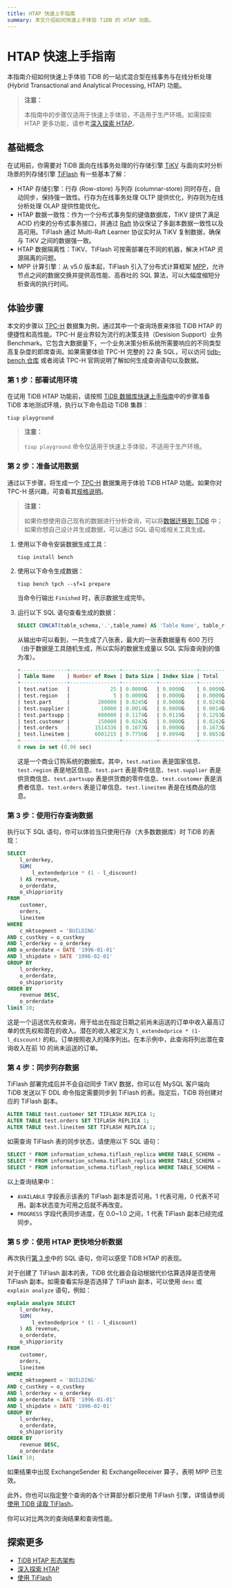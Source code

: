 ```yaml
---
title: HTAP 快速上手指南
summary: 本文介绍如何快速上手体验 TiDB 的 HTAP 功能。 
---
```


# HTAP 快速上手指南

本指南介绍如何快速上手体验 TiDB 的一站式混合型在线事务与在线分析处理 (Hybrid Transactional and Analytical Processing, HTAP) 功能。

> **注意：**
>
> 本指南中的步骤仅适用于快速上手体验，不适用于生产环境。如需探索 HTAP 更多功能，请参考[深入探索 HTAP](/explore-htap.md)。

## 基础概念

在试用前，你需要对 TiDB 面向在线事务处理的行存储引擎 [TiKV](/tikv-overview.md) 与面向实时分析场景的列存储引擎 [TiFlash](/tiflash/tiflash-overview.md) 有一些基本了解：

- HTAP 存储引擎：行存 (Row-store) 与列存 (columnar-store) 同时存在，自动同步，保持强一致性。行存为在线事务处理 OLTP 提供优化，列存则为在线分析处理 OLAP 提供性能优化。
- HTAP 数据一致性：作为一个分布式事务型的键值数据库，TiKV 提供了满足 ACID 约束的分布式事务接口，并通过 [Raft](https://raft.github.io/raft.pdf) 协议保证了多副本数据一致性以及高可用。TiFlash 通过 Multi-Raft Learner 协议实时从 TiKV 复制数据，确保与 TiKV 之间的数据强一致。
- HTAP 数据隔离性：TiKV、TiFlash 可按需部署在不同的机器，解决 HTAP 资源隔离的问题。
- MPP 计算引擎：从 v5.0 版本起，TiFlash 引入了分布式计算框架 [MPP](/tiflash/use-tiflash-mpp-mode.md)，允许节点之间的数据交换并提供高性能、高吞吐的 SQL 算法，可以大幅度缩短分析查询的执行时间。

## 体验步骤

本文的步骤以 [TPC-H](http://www.tpc.org/tpch/) 数据集为例，通过其中一个查询场景来体验 TiDB HTAP 的便捷性和高性能。TPC-H 是业界较为流行的决策支持（Desision Support）业务 Benchmark。它包含大数据量下，一个业务决策分析系统所需要响应的不同类型高复杂度的即席查询。如果需要体验 TPC-H 完整的 22 条 SQL，可以访问 [tidb-bench 仓库](https://github.com/pingcap/tidb-bench/tree/master/tpch/queries) 或者阅读 TPC-H 官网说明了解如何生成查询语句以及数据。

### 第 1 步：部署试用环境

在试用 TiDB HTAP 功能前，请按照 [TiDB 数据库快速上手指南](/quick-start-with-tidb.md)中的步骤准备 TiDB 本地测试环境，执行以下命令启动 TiDB 集群：


```shell
tiup playground
```

> **注意：**
>
> `tiup playground` 命令仅适用于快速上手体验，不适用于生产环境。

### 第 2 步：准备试用数据

通过以下步骤，将生成一个 [TPC-H](http://www.tpc.org/tpch/) 数据集用于体验 TiDB HTAP 功能。如果你对 TPC-H 感兴趣，可查看其[规格说明](http://tpc.org/tpc_documents_current_versions/pdf/tpc-h_v3.0.0.pdf)。

> **注意：**
>
> 如果你想使用自己现有的数据进行分析查询，可以将[数据迁移到 TiDB](/migration-overview.md) 中；如果你想自己设计并生成数据，可以通过 SQL 语句或相关工具生成。

1. 使用以下命令安装数据生成工具：

    
    ```shell
    tiup install bench
    ```

2. 使用以下命令生成数据：

    
    ```shell
    tiup bench tpch --sf=1 prepare
    ```

    当命令行输出 `Finished` 时，表示数据生成完毕。

3. 运行以下 SQL 语句查看生成的数据：

    
    ```sql
    SELECT CONCAT(table_schema,'.',table_name) AS 'Table Name', table_rows AS 'Number of Rows', CONCAT(ROUND(data_length/(1024*1024*1024),4),'G') AS 'Data Size', CONCAT(ROUND(index_length/(1024*1024*1024),4),'G') AS 'Index Size', CONCAT(ROUND((data_length+index_length)/(1024*1024*1024),4),'G') AS'Total'FROM information_schema.TABLES WHERE table_schema LIKE 'test';
    ```

    从输出中可以看到，一共生成了八张表，最大的一张表数据量有 600 万行（由于数据是工具随机生成，所以实际的数据生成量以 SQL 实际查询到的值为准）。

    ```sql
    +---------------+----------------+-----------+------------+---------+
    | Table Name    | Number of Rows | Data Size | Index Size | Total   |
    +---------------+----------------+-----------+------------+---------+
    | test.nation   |             25 | 0.0000G   | 0.0000G    | 0.0000G |
    | test.region   |              5 | 0.0000G   | 0.0000G    | 0.0000G |
    | test.part     |         200000 | 0.0245G   | 0.0000G    | 0.0245G |
    | test.supplier |          10000 | 0.0014G   | 0.0000G    | 0.0014G |
    | test.partsupp |         800000 | 0.1174G   | 0.0119G    | 0.1293G |
    | test.customer |         150000 | 0.0242G   | 0.0000G    | 0.0242G |
    | test.orders   |        1514336 | 0.1673G   | 0.0000G    | 0.1673G |
    | test.lineitem |        6001215 | 0.7756G   | 0.0894G    | 0.8651G |
    +---------------+----------------+-----------+------------+---------+
    8 rows in set (0.06 sec)
    ```

    这是一个商业订购系统的数据库。其中，`test.nation` 表是国家信息、`test.region` 表是地区信息、`test.part` 表是零件信息、`test.supplier` 表是供货商信息、`test.partsupp` 表是供货商的零件信息、`test.customer` 表是消费者信息、`test.orders` 表是订单信息、`test.lineitem` 表是在线商品的信息。

### 第 3 步：使用行存查询数据

执行以下 SQL 语句，你可以体验当只使用行存（大多数数据库）时 TiDB 的表现：


```sql
SELECT
    l_orderkey,
    SUM(
        l_extendedprice * (1 - l_discount)
    ) AS revenue,
    o_orderdate,
    o_shippriority
FROM
    customer,
    orders,
    lineitem
WHERE
    c_mktsegment = 'BUILDING'
AND c_custkey = o_custkey
AND l_orderkey = o_orderkey
AND o_orderdate < DATE '1996-01-01'
AND l_shipdate > DATE '1996-02-01'
GROUP BY
    l_orderkey,
    o_orderdate,
    o_shippriority
ORDER BY
    revenue DESC,
    o_orderdate
limit 10;
```

这是一个运送优先权查询，用于给出在指定日期之前尚未运送的订单中收入最高订单的优先权和潜在的收入。潜在的收入被定义为 `l_extendedprice * (1-l_discount)` 的和。订单按照收入的降序列出。在本示例中，此查询将列出潜在查询收入在前 10 的尚未运送的订单。

### 第 4 步：同步列存数据

TiFlash 部署完成后并不会自动同步 TiKV 数据，你可以在 MySQL 客户端向 TiDB 发送以下 DDL 命令指定需要同步到 TiFlash 的表。指定后，TiDB 将创建对应的 TiFlash 副本。


```sql
ALTER TABLE test.customer SET TIFLASH REPLICA 1;
ALTER TABLE test.orders SET TIFLASH REPLICA 1;
ALTER TABLE test.lineitem SET TIFLASH REPLICA 1;
```

如需查询 TiFlash 表的同步状态，请使用以下 SQL 语句：


```sql
SELECT * FROM information_schema.tiflash_replica WHERE TABLE_SCHEMA = 'test' and TABLE_NAME = 'customer';
SELECT * FROM information_schema.tiflash_replica WHERE TABLE_SCHEMA = 'test' and TABLE_NAME = 'orders';
SELECT * FROM information_schema.tiflash_replica WHERE TABLE_SCHEMA = 'test' and TABLE_NAME = 'lineitem';
```

以上查询结果中：

- `AVAILABLE` 字段表示该表的 TiFlash 副本是否可用。1 代表可用，0 代表不可用。副本状态变为可用之后就不再改变。
- `PROGRESS` 字段代表同步进度，在 0.0~1.0 之间，1 代表 TiFlash 副本已经完成同步。

### 第 5 步：使用 HTAP 更快地分析数据

再次执行[第 3 步](#第-3-步使用行存查询数据)中的 SQL 语句，你可以感受 TiDB HTAP 的表现。

对于创建了 TiFlash 副本的表，TiDB 优化器会自动根据代价估算选择是否使用 TiFlash 副本。如需查看实际是否选择了 TiFlash 副本，可以使用 `desc` 或 `explain analyze` 语句，例如：


```sql
explain analyze SELECT
    l_orderkey,
    SUM(
        l_extendedprice * (1 - l_discount)
    ) AS revenue,
    o_orderdate,
    o_shippriority
FROM
    customer,
    orders,
    lineitem
WHERE
    c_mktsegment = 'BUILDING'
AND c_custkey = o_custkey
AND l_orderkey = o_orderkey
AND o_orderdate < DATE '1996-01-01'
AND l_shipdate > DATE '1996-02-01'
GROUP BY
    l_orderkey,
    o_orderdate,
    o_shippriority
ORDER BY
    revenue DESC,
    o_orderdate
limit 10;
```

如果结果中出现 ExchangeSender 和 ExchangeReceiver 算子，表明 MPP 已生效。

此外，你也可以指定整个查询的各个计算部分都只使用 TiFlash 引擎，详情请参阅[使用 TiDB 读取 TiFlash](/tiflash/use-tidb-to-read-tiflash.md)。

你可以对比两次的查询结果和查询性能。

## 探索更多

- [TiDB HTAP 形态架构](/tiflash/tiflash-overview.md#整体架构)
- [深入探索 HTAP](/explore-htap.md)
- [使用 TiFlash](/tiflash/tiflash-overview.md#使用-tiflash)
